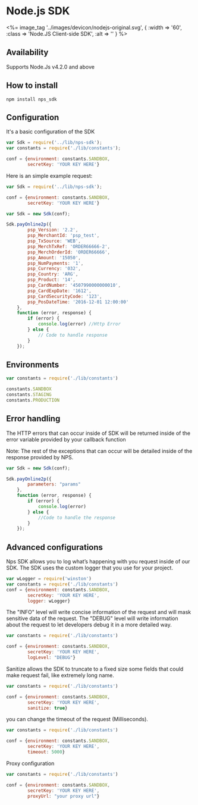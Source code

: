 #  Node.js SDK
<%= image_tag '../images/devicon/nodejs-original.svg', { :width => '60', :class => 'Node.JS Client-side SDK', :alt => '' } %>

## Availability
Supports Node.Js v4.2.0 and above


## How to install

```
npm install nps_sdk
```

## Configuration

It's a basic configuration of the SDK

```javascript
var Sdk = require('../lib/nps-sdk');
var constants = require('./lib/constants');

conf = {environment: constants.SANDBOX, 
        secretKey: 'YOUR KEY HERE'}

```



Here is an simple example request:

```javascript
var Sdk = require('../lib/nps-sdk');

conf = {environment: constants.SANDBOX, 
        secretKey: 'YOUR KEY HERE'}

var Sdk = new Sdk(conf);

Sdk.payOnline2p({
        psp_Version: '2.2',
        psp_MerchantId: 'psp_test',
        psp_TxSource: 'WEB',
        psp_MerchTxRef: 'ORDER66666-2',
        psp_MerchOrderId: 'ORDER66666',
        psp_Amount: '15050',
        psp_NumPayments: '1',
        psp_Currency: '032',
        psp_Country: 'ARG',
        psp_Product: '14',
        psp_CardNumber: '4507990000000010',
        psp_CardExpDate: '1612',
        psp_CardSecurityCode: '123',
        psp_PosDateTime: '2016-12-01 12:00:00'
    },
    function (error, response) {
        if (error) {
            console.log(error) //Http Error
        } else {
            // Code to handle response
        }
    });
```

## Environments

```javascript
var constants = require('./lib/constants')

constants.SANDBOX
constants.STAGING
constants.PRODUCTION
```

## Error handling

The HTTP errors that can occur inside of SDK will be returned inside of the error variable provided by your callback function

Note: The rest of the exceptions that can occur will be detailed inside of the response provided by NPS.

```javascript
var Sdk = new Sdk(conf);

Sdk.payOnline2p({
        parameters: "params"
    },
    function (error, response) {
        if (error) {
            console.log(error) 
        } else {
            //Code to handle the response
        }
    });
```

## Advanced configurations

Nps SDK allows you to log what’s happening with you request inside of our SDK.
The SDK uses the custom logger that you use for your project.

```javascript
var wLogger = require('winston')
var constants = require('./lib/constants')
conf = {environment: constants.SANDBOX, 
        secretKey: 'YOUR KEY HERE',
        logger: wLogger}
```

The "INFO" level will write concise information of the request and will mask sensitive data of the request. 
The "DEBUG" level will write information about the request to let developers debug it in a more detailed way.

```javascript
var constants = require('./lib/constants')

conf = {environment: constants.SANDBOX, 
        secretKey: 'YOUR KEY HERE',
        logLevel: "DEBUG"}
```

Sanitize allows the SDK to truncate to a fixed size some fields that could make request fail, like extremely long name.

```javascript
var constants = require('./lib/constants')

conf = {environment: constants.SANDBOX, 
        secretKey: 'YOUR KEY HERE',
        sanitize: true}
```

you can change the timeout of the request (Milliseconds).

```javascript
var constants = require('./lib/constants')

conf = {environment: constants.SANDBOX, 
        secretKey: 'YOUR KEY HERE',
        timeout: 5000}
```

Proxy configuration

```javascript
var constants = require('./lib/constants')

conf = {environment: constants.SANDBOX, 
        secretKey: 'YOUR KEY HERE',
        proxyUrl: "your proxy url"}
```